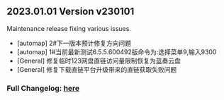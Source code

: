 ## 2023.01.01 Version v230101

Maintenance release fixing various issues.

- [automap] 2#下一版本预计修复方向问题
- [automap] 1#当前最新测试6.5.5.600492版命令为:选择菜单9,输入9300
- [General] 修复临时123网盘直链访问量限制恢复为蓝奏云盘
- [General] 修复下载直链平台升级带来的直链获取失败问题

### Full Changelog: [here](https://magisk.proyy.com/tmp/note.md)
